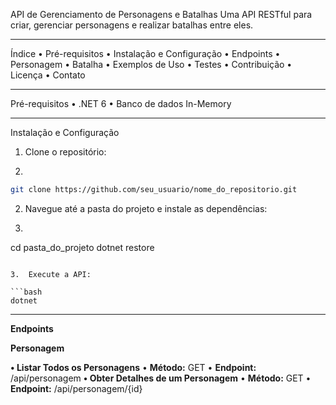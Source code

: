 API de Gerenciamento de Personagens e Batalhas
Uma API RESTful para criar, gerenciar personagens e realizar batalhas entre eles.
________________________________________
Índice
•	Pré-requisitos
•	Instalação e Configuração
•	Endpoints
•	Personagem
•	Batalha
•	Exemplos de Uso
•	Testes
•	Contribuição
•	Licença
•	Contato
________________________________________
Pré-requisitos
•	.NET 6
•	Banco de dados In-Memory
________________________________________
Instalação e Configuração
1.	Clone o repositório:

1. 
```bash
git clone https://github.com/seu_usuario/nome_do_repositorio.git
```

2.	Navegue até a pasta do projeto e instale as dependências:

1. ```bash
cd pasta_do_projeto dotnet restore 
```

3.	Execute a API:

```bash
dotnet
```


________________________________________

__Endpoints__

__Personagem__

__•	Listar Todos os Personagens__
	•	__Método:__ GET
	•	__Endpoint:__ /api/personagem
__•	Obter Detalhes de um Personagem__
	•	__Método:__ GET
	•	__Endpoint:__ /api/personagem/{id}
